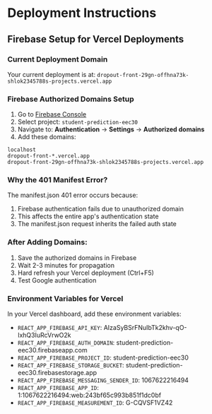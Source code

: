 # Deployment Instructions

## Firebase Setup for Vercel Deployments

### Current Deployment Domain
Your current deployment is at: `dropout-front-29gn-offhna73k-shlok2345788s-projects.vercel.app`

### Firebase Authorized Domains Setup

1. Go to [Firebase Console](https://console.firebase.google.com/)
2. Select project: `student-prediction-eec30`
3. Navigate to: **Authentication** → **Settings** → **Authorized domains**
4. Add these domains:

```
localhost
dropout-front-*.vercel.app
dropout-front-29gn-offhna73k-shlok2345788s-projects.vercel.app
```

### Why the 401 Manifest Error?

The manifest.json 401 error occurs because:
1. Firebase authentication fails due to unauthorized domain
2. This affects the entire app's authentication state
3. The manifest.json request inherits the failed auth state

### After Adding Domains:

1. Save the authorized domains in Firebase
2. Wait 2-3 minutes for propagation
3. Hard refresh your Vercel deployment (Ctrl+F5)
4. Test Google authentication

### Environment Variables for Vercel

In your Vercel dashboard, add these environment variables:
- `REACT_APP_FIREBASE_API_KEY`: AIzaSyBSrFNuIbTk2khv-qO-lxhQ3IuRcVrwO2k
- `REACT_APP_FIREBASE_AUTH_DOMAIN`: student-prediction-eec30.firebaseapp.com
- `REACT_APP_FIREBASE_PROJECT_ID`: student-prediction-eec30
- `REACT_APP_FIREBASE_STORAGE_BUCKET`: student-prediction-eec30.firebasestorage.app
- `REACT_APP_FIREBASE_MESSAGING_SENDER_ID`: 1067622216494
- `REACT_APP_FIREBASE_APP_ID`: 1:1067622216494:web:243bf65c993b851f1dc0bf
- `REACT_APP_FIREBASE_MEASUREMENT_ID`: G-CQVSF1VZ42